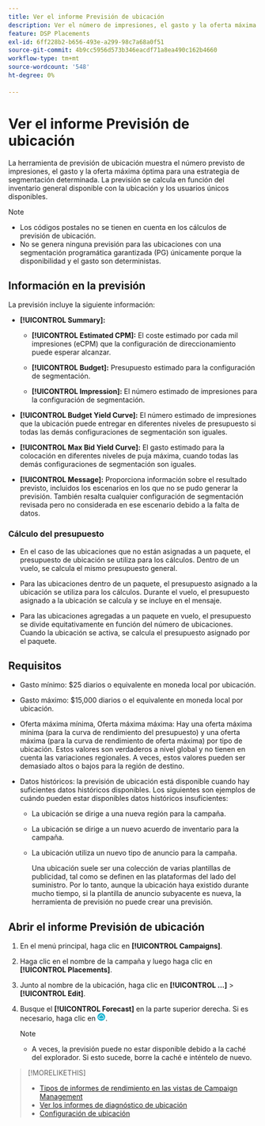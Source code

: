 ```yaml
---
title: Ver el informe Previsión de ubicación
description: Ver el número de impresiones, el gasto y la oferta máxima óptima prevista para una estrategia de segmentación determinada para una ubicación.
feature: DSP Placements
exl-id: 6ff228b2-b656-493e-a299-98c7a68a0f51
source-git-commit: 4b9cc5956d573b346eacdf71a8ea490c162b4660
workflow-type: tm+mt
source-wordcount: '548'
ht-degree: 0%

---
```


# Ver el informe Previsión de ubicación

<!-- Does this really belong in the Campaign Management > Reports section or in the Placements section? -->

La herramienta de previsión de ubicación muestra el número previsto de impresiones, el gasto y la oferta máxima óptima para una estrategia de segmentación determinada. La previsión se calcula en función del inventario general disponible con la ubicación y los usuarios únicos disponibles.

>[!NOTE]
>
>* Los códigos postales no se tienen en cuenta en los cálculos de previsión de ubicación.
>* No se genera ninguna previsión para las ubicaciones con una segmentación programática garantizada (PG) únicamente porque la disponibilidad y el gasto son deterministas.

## Información en la previsión

La previsión incluye la siguiente información:

* **[!UICONTROL Summary]:**

   * **[!UICONTROL Estimated CPM]:** El coste estimado por cada mil impresiones (eCPM) que la configuración de direccionamiento puede esperar alcanzar.

   * **[!UICONTROL Budget]:** Presupuesto estimado para la configuración de segmentación.

   * **[!UICONTROL Impression]:** El número estimado de impresiones para la configuración de segmentación.

* **[!UICONTROL Budget Yield Curve]:** El número estimado de impresiones que la ubicación puede entregar en diferentes niveles de presupuesto si todas las demás configuraciones de segmentación son iguales.

* **[!UICONTROL Max Bid Yield Curve]:** El gasto estimado para la colocación en diferentes niveles de puja máxima, cuando todas las demás configuraciones de segmentación son iguales.

* **[!UICONTROL Message]:** Proporciona información sobre el resultado previsto, incluidos los escenarios en los que no se pudo generar la previsión. También resalta cualquier configuración de segmentación revisada pero no considerada en ese escenario debido a la falta de datos.

### Cálculo del presupuesto

* En el caso de las ubicaciones que no están asignadas a un paquete, el presupuesto de ubicación se utiliza para los cálculos. Dentro de un vuelo, se calcula el mismo presupuesto general.

* Para las ubicaciones dentro de un paquete, el presupuesto asignado a la ubicación se utiliza para los cálculos. Durante el vuelo, el presupuesto asignado a la ubicación se calcula y se incluye en el mensaje.

* Para las ubicaciones agregadas a un paquete en vuelo, el presupuesto se divide equitativamente en función del número de ubicaciones. Cuando la ubicación se activa, se calcula el presupuesto asignado por el paquete.

## Requisitos

* Gasto mínimo: $25 diarios o equivalente en moneda local por ubicación.

* Gasto máximo: $15,000 diarios o el equivalente en moneda local por ubicación.

* Oferta máxima mínima, Oferta máxima máxima: Hay una oferta máxima mínima (para la curva de rendimiento del presupuesto) y una oferta máxima (para la curva de rendimiento de oferta máxima) por tipo de ubicación. Estos valores son verdaderos a nivel global y no tienen en cuenta las variaciones regionales. A veces, estos valores pueden ser demasiado altos o bajos para la región de destino.

* Datos históricos: la previsión de ubicación está disponible cuando hay suficientes datos históricos disponibles. Los siguientes son ejemplos de cuándo pueden estar disponibles datos históricos insuficientes:

   * La ubicación se dirige a una nueva región para la campaña.

   * La ubicación se dirige a un nuevo acuerdo de inventario para la campaña.

   * La ubicación utiliza un nuevo tipo de anuncio para la campaña.

     Una ubicación suele ser una colección de varias plantillas de publicidad, tal como se definen en las plataformas del lado del suministro. Por lo tanto, aunque la ubicación haya existido durante mucho tiempo, si la plantilla de anuncio subyacente es nueva, la herramienta de previsión no puede crear una previsión.

## Abrir el informe Previsión de ubicación

1. En el menú principal, haga clic en **[!UICONTROL Campaigns]**.

1. Haga clic en el nombre de la campaña y luego haga clic en **[!UICONTROL Placements]**.

1. Junto al nombre de la ubicación, haga clic en  **[!UICONTROL ...]** > **[!UICONTROL Edit]**.

1. Busque el **[!UICONTROL Forecast]** en la parte superior derecha. Si es necesario, haga clic en ![Pronóstico](/help/dsp/assets/placement-forecast.png).

   >[!NOTE]
   >
   >* A veces, la previsión puede no estar disponible debido a la caché del explorador. Si esto sucede, borre la caché e inténtelo de nuevo.

>[!MORELIKETHIS]
>
>* [Tipos de informes de rendimiento en las vistas de Campaign Management](campaign-reports-about.md)
>* [Ver los informes de diagnóstico de ubicación](/help/dsp/campaign-management/reports/placement-diagnostics.md)
>* [Configuración de ubicación](/help/dsp/campaign-management/placements/placement-settings.md)
